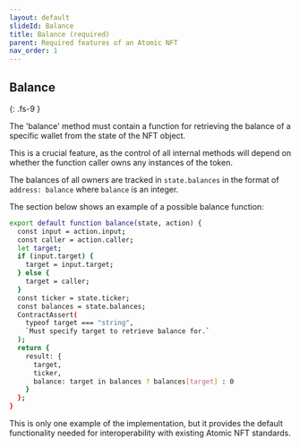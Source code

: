 ```yaml
---
layout: default
slideId: Balance
title: Balance (required)
parent: Required features of an Atomic NFT
nav_order: 1
---
```

## Balance 
{: .fs-9 }

The 'balance' method must contain a function for retrieving the balance of a specific wallet from the state of the NFT object.

This is a crucial feature, as the control of all internal methods will depend on whether the function caller owns any instances of the token.

The balances of all owners are tracked in `state.balances` in the format of `address: balance` where `balance` is an integer.

The section below shows an example of a possible balance function:

```bash
export default function balance(state, action) {
  const input = action.input;
  const caller = action.caller;
  let target;
  if (input.target) {
    target = input.target;
  } else {
    target = caller;
  }
  const ticker = state.ticker;
  const balances = state.balances;
  ContractAssert(
    typeof target === "string",
    `Must specify target to retrieve balance for.`
  );
  return {
    result: {
      target,
      ticker,
      balance: target in balances ? balances[target] : 0
    }
  };
}
```

This is only one example of the implementation, but it provides the default functionality needed for interoperability with existing Atomic NFT standards.
